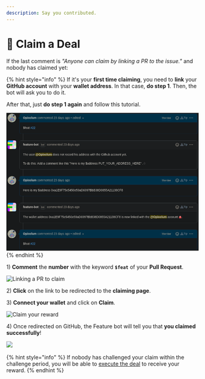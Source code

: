 ```yaml
---
description: Say you contributed.
---
```


# 🙋 Claim a Deal

If the last comment is _"Anyone can claim by linking a PR to the issue."_ and nobody has claimed yet:

{% hint style="info" %}
If it's your **first time claiming**, you need to **link** your **GitHub account** with your
**wallet address**. In that case, **do step 1**. Then, the bot will ask you to do it.

After that, just **do step 1 again** and follow this tutorial.

![Wallet address linking process](../.gitbook/assets/link_address.png)
{% endhint %}

1\) **Comment** the **number** with the keyword **`$feat`** of your **Pull Request**.

![Linking a PR to claim](../.gitbook/assets/claim\_command.png)


2\) **Click** on the link to be redirected to the **claiming page**.

3\) **Connect your wallet** and click on **Claim**.

![Claim your reward](../.gitbook/assets/web3\_claim.png)

4\) Once redirected on GitHub, the Feature bot will tell you that **you claimed successfully**!

![](../.gitbook/assets/successful\_claim.png)

{% hint style="info" %}
If nobody has challenged your claim within the challenge period, you will be able to [execute the deal](execute-a-deal.md) to receive your reward.
{% endhint %}
